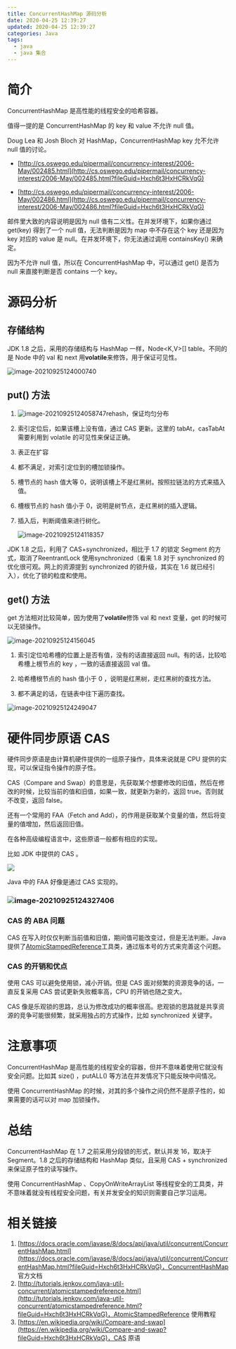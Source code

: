 ```yaml
---
title: ConcurrentHashMap 源码分析
date: 2020-04-25 12:39:27
updated: 2020-04-25 12:39:27
categories: Java
tags:
  - java
  - java 集合
---
```


# 简介

ConcurrentHashMap 是高性能的线程安全的哈希容器。

值得一提的是 ConcurrentHashMap 的 key 和 value 不允许 null 值。

Doug Lea 和 Josh Bloch 对 HashMap，ConcurrentHashMap key 允不允许 null 值的讨论。

* [http://cs.oswego.edu/pipermail/concurrency-interest/2006-May/002485.html](http://cs.oswego.edu/pipermail/concurrency-interest/2006-May/002485.html?fileGuid=Hxch6t3HxHCRkVqG)

* [http://cs.oswego.edu/pipermail/concurrency-interest/2006-May/002486.html](http://cs.oswego.edu/pipermail/concurrency-interest/2006-May/002486.html?fileGuid=Hxch6t3HxHCRkVqG)

  <!--more-->

邮件里大致的内容说明是因为 null 值有二义性。在并发环境下，如果你通过 get(key) 得到了一个 null 值，无法判断是因为 map 中不存在这个 key 还是因为 key 对应的 value 是 null。在并发环境下，你无法通过调用 containsKey() 来确定。

因为不允许 null 值，所以在 ConcurrentHashMap 中，可以通过 get() 是否为 null 来直接判断是否 contains 一个 key。

# 源码分析

## 存储结构

JDK 1.8 之后，采用的存储结构与 HashMap 一样，Node<K,V>[] table。不同的是 Node 中的 val 和 next 用**volatile**来修饰，用于保证可见性。

![image-20210925124000740](ConcurrentHashMap-Analyse/image-20210925124000740.png)



## put() 方法

1. ![image-20210925124058747](ConcurrentHashMap-Analyse/image-20210925124058747.png)rehash，保证均匀分布

2. 索引定位后，如果该槽上没有值，通过 CAS 更新。这里的 tabAt，casTabAt 需要利用到 volatile 的可见性来保证正确。

3. 表正在扩容

4. 都不满足，对索引定位到的槽加锁操作。

5. 槽节点的 hash 值大等 0，说明该槽上不是红黑树。按照拉链法的方式来插入值。

6. 槽根节点的 hash 值小于 0，说明是树节点，走红黑树的插入逻辑。

7. 插入后，判断阈值来进行树化。

   ![image-20210925124118357](ConcurrentHashMap-Analyse/image-20210925124118357.png)

JDK 1.8 之后，利用了 CAS+synchronized，相比于 1.7 的锁定 Segment 的方式，取消了ReentrantLock 使用synchronized（看来 1.8 对于 synchronized 的优化很可观。网上的资源提到 synchronized 的锁升级，其实在 1.6 就已经引入），优化了锁的粒度和使用。

## get() 方法

get 方法相对比较简单，因为使用了**volatile**修饰 val 和 next 变量，get 的时候可以无锁操作。

![image-20210925124156045](ConcurrentHashMap-Analyse/image-20210925124156045.png)

1. 索引定位哈希槽的位置上是否有值，没有的话直接返回 null。有的话，比较哈希槽上根节点的 key ，一致的话直接返回 val 值。

2. 哈希槽根节点的 hash 值小于 0 ，说明是红黑树，走红黑树的查找方法。

3. 都不满足的话，在链表中往下遍历查找。

![image-20210925124249047](ConcurrentHashMap-Analyse/image-20210925124249047.png)

# 硬件同步原语 CAS

硬件同步原语是由计算机硬件提供的一组原子操作，具体来说就是 CPU 提供的实现，可以保证指令操作的原子性。



CAS（Compare and Swap）的意思是，先获取某个想要修改的旧值，然后在修改的时候，比较当前的值和旧值，如果一致，就更新为新的，返回 true。否则就不改变，返回 false。

还有一个常用的 FAA（Fetch and Add），的作用是获取某个变量的值，然后将变量的值增加，然后返回旧值。

在各种高级编程语言中，这些原语一般都有相应的实现。

比如 JDK 中提供的 CAS 。

![](ConcurrentHashMap-Analyse/image-20210925124311450.png)

Java 中的 FAA 好像是通过 CAS 实现的。

### ![image-20210925124327406](ConcurrentHashMap-Analyse/image-20210925124327406.png)

### CAS 的 ABA 问题

CAS 在写入时仅仅判断当前值和旧值，期间值可能改变过，但是无法判断。Java 提供了[AtomicStampedReference](http://tutorials.jenkov.com/java-util-concurrent/atomicstampedreference.html?fileGuid=Hxch6t3HxHCRkVqG)工具类，通过版本号的方式来完善这个问题。

### CAS 的开销和优点

使用 CAS 可以避免使用锁，减小开销。但是 CAS 面对频繁的资源竞争的话，一直反复采用 CAS 尝试更新失败概率高，CPU 的开销也随之变大。

CAS 像是乐观锁的思路，总认为修改成功的概率很高。悲观锁的思路就是共享资源的竞争可能很频繁，就采用独占的方式操作，比如  synchronized 关键字。

# 注意事项

ConcurrentHashMap 是高性能的线程安全的容器，但并不意味着使用它就没有安全问题。比如其 size() ，putALL() 等方法在并发情况下只能反映中间情况。

使用 ConcurrentHashMap 的时候，对其的多个操作之间仍然不是原子性的，如果需要的话可以对 map 加锁操作。

# 总结

ConcurrentHashMap 在 1.7 之前采用分段锁的形式，默认并发 16，取决于 Segment。1.8 之后的存储结构和 HashMap 类似，且采用 CAS + synchronized 来保证原子性的读写操作。

使用 ConcurrentHashMap 、CopyOnWriteArrayList 等线程安全的工具类，并不意味着就没有线程安全问题，有关并发安全的知识则需要自己学习运用。

# 相关链接

1. [https://docs.oracle.com/javase/8/docs/api/java/util/concurrent/ConcurrentHashMap.html](https://docs.oracle.com/javase/8/docs/api/java/util/concurrent/ConcurrentHashMap.html?fileGuid=Hxch6t3HxHCRkVqG)，ConcurrentHashMap 官方文档
2. [http://tutorials.jenkov.com/java-util-concurrent/atomicstampedreference.html](http://tutorials.jenkov.com/java-util-concurrent/atomicstampedreference.html?fileGuid=Hxch6t3HxHCRkVqG)，AtomicStampedReference 使用教程
3. [https://en.wikipedia.org/wiki/Compare-and-swap](https://en.wikipedia.org/wiki/Compare-and-swap?fileGuid=Hxch6t3HxHCRkVqG)，CAS 原语